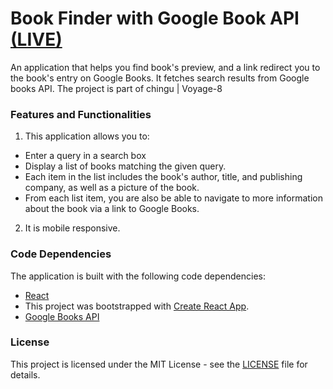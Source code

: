 # Book Finder with Google Book API [(LIVE)](https://welcomeying.github.io/book-finder/)

An application that helps you find book's preview, and a link redirect you to the book's entry on Google Books. It fetches search results from Google books API. The project is part of chingu | Voyage-8

### Features and Functionalities
1. This application allows you to:
- Enter a query in a search box
- Display a list of books matching the given query.
- Each item in the list includes the book's author, title, and publishing company, as well as a picture of the book.
- From each list item, you are also be able to navigate to more information about the book via a link to Google Books.
2. It is mobile responsive.

### Code Dependencies
The application is built with the following code dependencies:
- [React](https://github.com/facebook/React)
- This project was bootstrapped with [Create React App](https://github.com/facebook/create-react-app).
- [Google Books API](https://developers.google.com/books/)

### License
This project is licensed under the MIT License - see the [LICENSE](https://github.com/welcomeying/book-finder/blob/master/LICENSE) file for details.
   
